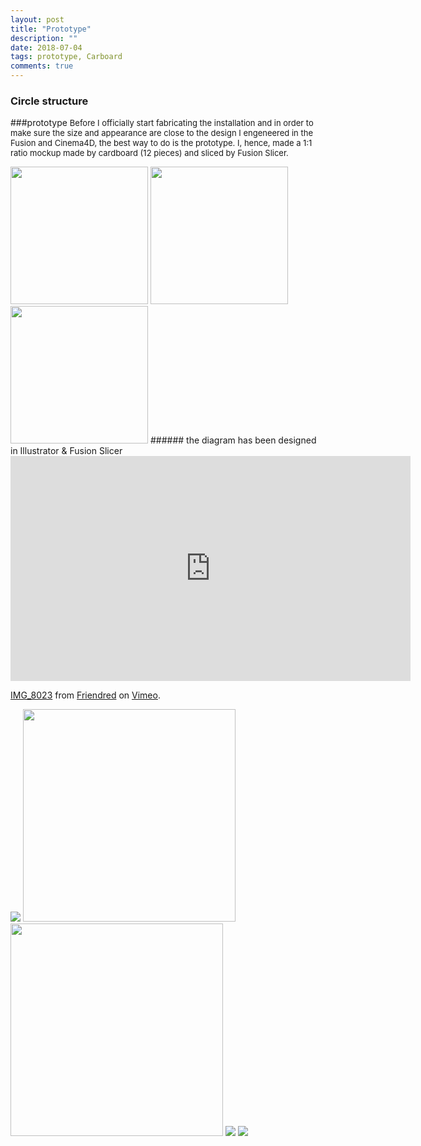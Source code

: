 ```yaml
---
layout: post
title: "Prototype"
description: ""
date: 2018-07-04
tags: prototype, Carboard
comments: true
---
```


### Circle structure

###prototype
<font size="2">
Before I officially start fabricating the installation and in order to make sure the size and appearance are close to the design I engeneered in the Fusion and Cinema4D, the best way to do is the prototype. I, hence, made a 1:1 ratio mockup made by cardboard (12 pieces) and sliced by Fusion Slicer.
</font>

<img src="/friendred_blog/assets/images/board2.png" width="220">
<img src="/friendred_blog/assets/images/board3.png" width="220">
<img src="/friendred_blog/assets/images/board4.png" width="220">
###### the diagram has been designed in Illustrator & Fusion Slicer

<iframe src="https://player.vimeo.com/video/277084253" width="640" height="360" frameborder="0" webkitallowfullscreen mozallowfullscreen allowfullscreen></iframe>
<p><a href="https://vimeo.com/277084253">IMG_8023</a> from <a href="https://vimeo.com/user41998022">Friendred</a> on <a href="https://vimeo.com">Vimeo</a>.</p>

<img src="/friendred_blog/assets/images/structure_assembly.gif">

<img src="/friendred_blog/assets/images/card1.JPG" width="340">
<img src="/friendred_blog/assets/images/card2.JPG" width="340">

[//]: <> (<img src="/friendred_blog/assets/images/card3.JPG" width="340">)
[//]: <> (<img src="/friendred_blog/assets/images/card4.JPG" width="340">)

<img src="/friendred_blog/assets/images/prototype.png">


<img src="/friendred_blog/assets/images/laser_cutting_process.gif">
